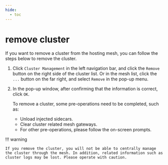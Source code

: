 ```yaml
---
hide:
  - toc
---
```


# remove cluster

If you want to remove a cluster from the hosting mesh, you can follow the steps below to remove the cluster.

1. Click `Cluster Management` in the left navigation bar, and click the `Remove` button on the right side of the cluster list. Or in the mesh list, click the `...` button on the far right, and select `Remove` in the pop-up menu.

    

2. In the pop-up window, after confirming that the information is correct, click `OK`.

    

    To remove a cluster, some pre-operations need to be completed, such as:

    - Unload injected sidecars.
    - Clear cluster related mesh gateways.
    - For other pre-operations, please follow the on-screen prompts.

!!! warning

    If you remove the cluster, you will not be able to centrally manage the cluster through the mesh. In addition, related information such as cluster logs may be lost. Please operate with caution.
